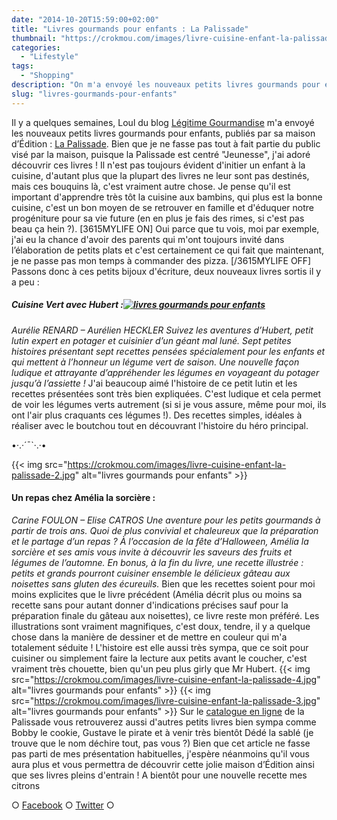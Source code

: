 ```yaml
---
date: "2014-10-20T15:59:00+02:00"
title: "Livres gourmands pour enfants : La Palissade"
thumbnail: "https://crokmou.com/images/livre-cuisine-enfant-la-palissade.jpg"
categories:
  - "Lifestyle"
tags:
  - "Shopping"
description: "On m'a envoyé les nouveaux petits livres gourmands pour enfants, publiés par La Palissade. Ludiques et colorés ce sont des bouquins parfaits !"
slug: "livres-gourmands-pour-enfants"
---
```


Il y a quelques semaines, Loul du blog [Légitime Gourmandise](http://legitimegourmandise.com/) m'a envoyé les nouveaux petits livres gourmands pour enfants, publiés par sa maison d’Édition : [La Palissade](http://lapalissade.fr/). Bien que je ne fasse pas tout à fait partie du public visé par la maison, puisque la Palissade est centré "Jeunesse", j'ai adoré découvrir ces livres ! Il n'est pas toujours évident d'initier un enfant à la cuisine, d'autant plus que la plupart des livres ne leur sont pas destinés, mais ces bouquins là, c'est vraiment autre chose. Je pense qu'il est important d'apprendre très tôt la cuisine aux bambins, qui plus est la bonne cuisine, c'est un bon moyen de se retrouver en famille et d'éduquer notre progéniture pour sa vie future (en en plus je fais des rimes, si c'est pas beau ça hein ?). [3615MYLIFE ON] Oui parce que tu vois, moi par exemple, j'ai eu la chance d'avoir des parents qui m'ont toujours invité dans l’élaboration de petits plats et c'est certainement ce qui fait que maintenant, je ne passe pas mon temps à commander des pizza. [/3615MYLIFE OFF] Passons donc à ces petits bijoux d'écriture, deux nouveaux livres sortis il y a peu :

##### Cuisine Vert avec Hubert :[![livres gourmands pour enfants](https://crokmou.com/images/livre-cuisine-enfant-la-palissade-1.jpg)](http://www.crokmou.com/wp-content/uploads/2015/03/livre-cuisine-enfant-la-palissade-1.jpg)

_Aurélie RENARD – Aurélien HECKLER_ _Suivez les aventures d’Hubert, petit lutin expert en potager et cuisinier d’un géant mal luné._ _Sept petites histoires présentant sept recettes pensées spécialement pour les enfants et qui mettent à l’honneur un légume vert de saison._ _Une nouvelle façon ludique et attrayante d’appréhender les légumes en voyageant du potager jusqu’à l’assiette !_ J'ai beaucoup aimé l'histoire de ce petit lutin et les recettes présentées sont très bien expliquées. C'est ludique et cela permet de voir les légumes verts autrement (si si je vous assure, même pour moi, ils ont l'air plus craquants ces légumes !). Des recettes simples, idéales à réaliser avec le boutchou tout en découvrant l'histoire du héro principal.

•·.·´¯`·.·•

{{< img src="https://crokmou.com/images/livre-cuisine-enfant-la-palissade-2.jpg" alt="livres gourmands pour enfants" >}}

#### Un repas chez Amélia la sorcière :

_Carine FOULON – Elise CATROS_ _Une aventure pour les petits gourmands à partir de trois ans. Quoi de plus convivial et chaleureux que la préparation et le partage d’un repas ?_ _À l’occasion de la fête d’Halloween, Amélia la sorcière et ses amis vous invite à découvrir les saveurs des fruits et légumes de l’automne._ _En bonus, à la fin du livre, une recette illustrée : petits et grands pourront cuisiner ensemble le délicieux gâteau aux noisettes sans gluten des écureuils._ Bien que les recettes soient pour moi moins explicites que le livre précédent (Amélia décrit plus ou moins sa recette sans pour autant donner d'indications précises sauf pour la préparation finale du gâteau aux noisettes), ce livre reste mon préféré. Les illustrations sont vraiment magnifiques, c'est doux, tendre, il y a quelque chose dans la manière de dessiner et de mettre en couleur qui m'a totalement séduite ! L'histoire est elle aussi très sympa, que ce soit pour cuisiner ou simplement faire la lecture aux petits avant le coucher, c'est vraiment très chouette, bien qu'un peu plus girly que Mr Hubert. {{< img src="https://crokmou.com/images/livre-cuisine-enfant-la-palissade-4.jpg" alt="livres gourmands pour enfants" >}} {{< img src="https://crokmou.com/images/livre-cuisine-enfant-la-palissade-3.jpg" alt="livres gourmands pour enfants" >}} Sur le [catalogue en ligne](http://lapalissade.fr/boutique/) de la Palissade vous retrouverez aussi d'autres petits livres bien sympa comme Bobby le cookie, Gustave le pirate et à venir très bientôt Dédé la sablé (je trouve que le nom déchire tout, pas vous ?) Bien que cet article ne fasse pas parti de mes présentation habituelles, j'espère néanmoins qu'il vous aura plus et vous permettra de découvrir cette jolie maison d’Édition ainsi que ses livres pleins d'entrain ! A bientôt pour une nouvelle recette mes citrons

○ [Facebook](https://www.facebook.com/crokmou.blog) ○ [Twitter](https://twitter.com/Crokmou) ○